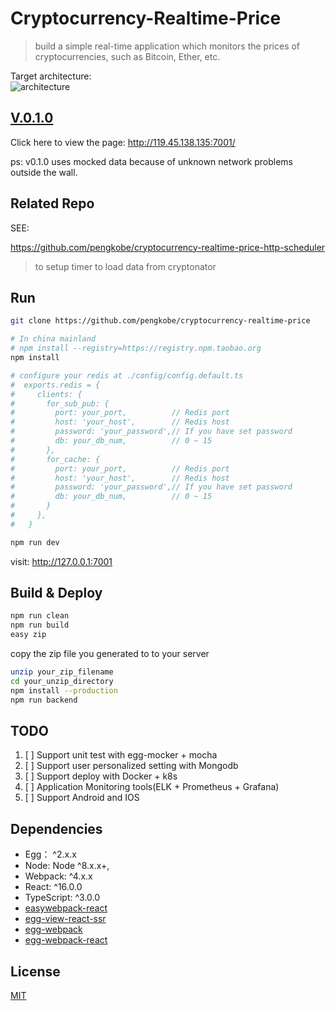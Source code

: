 # Cryptocurrency-Realtime-Price

> build a simple real-time application which monitors the prices of cryptocurrencies, such as Bitcoin, Ether, etc.  

Target architecture:  
![architecture](http://processon.com/chart_image/625a90a86376891e0fe51a07.png)

## [V.0.1.0](https://github.com/pengkobe/cryptocurrency-realtime-price/releases/tag/v0.1.0)

Click here to view the page: http://119.45.138.135:7001/

ps: v0.1.0 uses mocked data because of unknown network problems outside the wall.


## Related Repo

SEE:

https://github.com/pengkobe/cryptocurrency-realtime-price-http-scheduler

> to setup timer to load data from cryptonator

## Run

```bash
git clone https://github.com/pengkobe/cryptocurrency-realtime-price

# In china mainland
# npm install --registry=https://registry.npm.taobao.org
npm install

# configure your redis at ./config/config.default.ts
#  exports.redis = {
#     clients: {
#       for_sub_pub: {
#         port: your_port,          // Redis port
#         host: 'your_host',        // Redis host
#         password: 'your_password',// If you have set password
#         db: your_db_num,          // 0 ~ 15
#       },
#       for_cache: {
#         port: your_port,          // Redis port
#         host: 'your_host',        // Redis host
#         password: 'your_password',// If you have set password
#         db: your_db_num,          // 0 ~ 15
#       }
#     },
#   }

npm run dev
```

visit: http://127.0.0.1:7001


## Build & Deploy

```bash
npm run clean
npm run build
easy zip
```

copy the zip file you generated to to your server

```bash
unzip your_zip_filename
cd your_unzip_directory
npm install --production
npm run backend
```

## TODO

1. [ ] Support unit test with egg-mocker + mocha
2. [ ] Support user personalized setting with Mongodb
3. [ ] Support deploy with Docker + k8s
4. [ ] Application Monitoring tools(ELK + Prometheus + Grafana)
5. [ ] Support Android and IOS

## Dependencies

- Egg： ^2.x.x
- Node: Node ^8.x.x+,
- Webpack: ^4.x.x
- React: ^16.0.0
- TypeScript: ^3.0.0
- [easywebpack-react](https://github.com/hubcarl/easywebpack)
- [egg-view-react-ssr](https://github.com/hubcarl/egg-view-react-ssr) 
- [egg-webpack](https://github.com/hubcarl/egg-webpack) 
- [egg-webpack-react](https://github.com/hubcarl/egg-webpack-react)

## License

[MIT](LICENSE)
